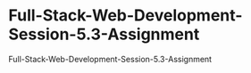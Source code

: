 # Full-Stack-Web-Development-Session-5.3-Assignment
Full-Stack-Web-Development-Session-5.3-Assignment
